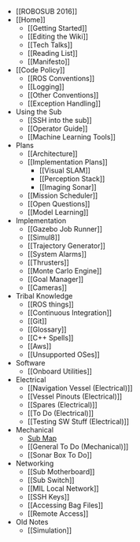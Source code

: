 * [[ROBOSUB 2016]]
* [[Home]]
    * [[Getting Started]]
    * [[Editing the Wiki]]
    * [[Tech Talks]]
    * [[Reading List]]
    * [[Manifesto]]
* [[Code Policy]]
    * [[ROS Conventions]]
    * [[Logging]]
    * [[Other Conventions]]
    * [[Exception Handling]]
* Using the Sub
    * [[SSH into the sub]]
    * [[Operator Guide]]
    * [[Machine Learning Tools]]
* Plans
    * [[Architecture]]
    * [[Implementation Plans]]
        * [[Visual SLAM]]
        * [[Perception Stack]]
        * [[Imaging Sonar]]
    * [[Mission Scheduler]]
    * [[Open Questions]]
    * [[Model Learning]]
* Implementation
    * [[Gazebo Job Runner]]
    * [[Simul8]]
    * [[Trajectory Generator]]
    * [[System Alarms]]
    * [[Thrusters]]
    * [[Monte Carlo Engine]]
    * [[Goal Manager]]
    * [[Cameras]]
* Tribal Knowledge
    * [[ROS things]]
    * [[Continuous Integration]]
    * [[Git]]
    * [[Glossary]]
    * [[C++ Spells]]
    * [[Aws]]
    * [[Unsupported OSes]]
* Software
   * [[Onboard Utilities]]
* Electrical
    * [[Navigation Vessel (Electrical)]]
    * [[Vessel Pinouts (Electrical)]]
    * [[Spares (Electrical)]]
    * [[To Do (Electrical)]]
    * [[Testing SW Stuff (Electrical)]]
* Mechanical
    * [Sub Map](https://drive.google.com/file/d/0B2qRA9f_CN_9TndLZUNseURVUEk/view?usp=sharing)
    * [[General To Do (Mechanical)]]
    * [[Sonar Box To Do]]
* Networking
    * [[Sub Motherboard]]
    * [[Sub Switch]]
    * [[MIL Local Network]]
    * [[SSH Keys]]
    * [[Accessing Bag Files]]
    * [[Remote Access]]
* Old Notes
    * [[Simulation]]
